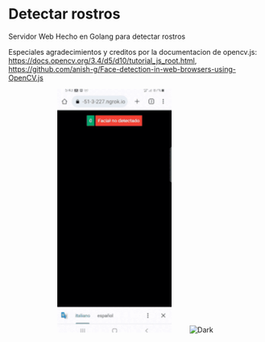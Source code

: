 # Detectar rostros
Servidor Web Hecho en Golang para detectar rostros

Especiales agradecimientos y creditos por la documentacion de opencv.js:  https://docs.opencv.org/3.4/d5/d10/tutorial_js_root.html, https://github.com/anish-g/Face-detection-in-web-browsers-using-OpenCV.js


<p align="center">
  <img alt="Light" src="https://raw.githubusercontent.com/RicardoValladares/FaceDetect/facedetection/cel.gif" width="45%">
  &nbsp; &nbsp; &nbsp; &nbsp;
  <img alt="Dark" src="https://raw.githubusercontent.com/RicardoValladares/WebServer_BiometriCam/facedetection/pc.gif" width="45%">
</p>
